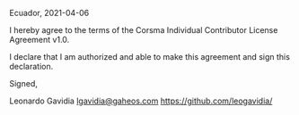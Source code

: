 Ecuador, 2021-04-06

I hereby agree to the terms of the Corsma Individual Contributor License Agreement v1.0.

I declare that I am authorized and able to make this agreement and sign this declaration.

Signed,

Leonardo Gavidia lgavidia@gaheos.com https://github.com/leogavidia/
